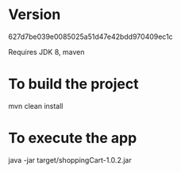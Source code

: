 # Version
627d7be039e0085025a51d47e42bdd970409ec1c

Requires JDK 8, maven

# To build the project
mvn clean install

# To execute the app 
java -jar target/shoppingCart-1.0.2.jar
